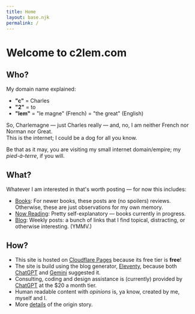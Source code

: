 ```yaml
---
title: Home
layout: base.njk
permalink: /
---
```


# Welcome to c2lem.com

## Who?

My domain name explained:

- **"c"** = Charles
- **"2"** = to
- **"lem"** = "le magne" (French) = "the great" (English)

So, Charlemagne — just Charles really — and, no, I am neither French nor Norman nor Great.  
This is the internet; I could be a dog for all you know.

Be that as it may, you are visiting my small internet domain/empire; my *pied-à-terre*, if you will.

## What?

Whatever I am interested in that's worth posting — for now this includes:

- [Books](/books/): For newer books, these posts are (no spoilers) reviews. Otherwise, these are just observations for my own memory.
- [Now Reading](/books/in-progress/): Pretty self-explanatory — books currently in progress.
- [Blog](/weeklies/): Weekly posts: a bunch of links that I find topical, distracting, or otherwise interesting. (YMMV.)

## How?
- This site is hosted on [Cloudflare Pages](https://pages.cloudflare.com/) because its free tier is **free**!
- The site is build using the blog generator, [Eleventy](https://www.11ty.dev/), because both [ChatGPT](https://openai.com/chatgpt) and [Gemini](https://deepmind.google/technologies/gemini/) suggested it.
- Consulting, coding and design assistance is (currently) provided by [ChatGPT](https://openai.com/chatgpt) at the $20 a month tier.
- Human readable content with *opinions* is, ya know, created by me, myself and I.
- More [details](/origin-story/) of the origin story.
